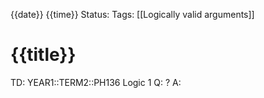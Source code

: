 {{date}} {{time}}
Status: 
Tags: [[Logically valid arguments]]
# {{title}}

TD: YEAR1::TERM2::PH136 Logic 1
Q: 
?
A: